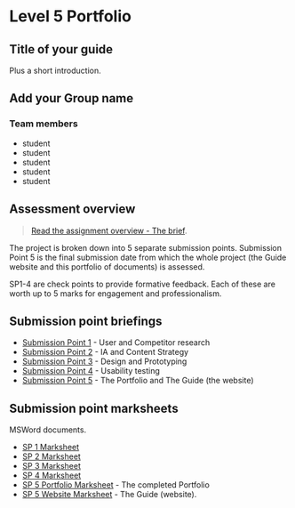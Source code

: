 # Level 5 Portfolio

<!-- Complete these first three sections. -->

## Title of your guide

Plus a short introduction.

## Add your Group name

### Team members

- student
- student
- student
- student
- student

## Assessment overview

>[Read the assignment overview - The brief](the-brief.md).

The project is broken down into 5 separate submission points. Submission Point 5 is the final submission date from which the whole project (the Guide website and this portfolio of documents) is assessed. 

SP1-4 are check points to provide formative feedback. Each of these are worth up to 5 marks for engagement and professionalism.

## Submission point briefings

- [Submission Point 1](1_User_and_Competitor_Research/README.md) - User and Competitor research
- [Submission Point 2](2_IA_and_Content_Strategy/README.md) - IA and Content Strategy
- [Submission Point 3](3_Design_&_Prototyping/README.md) - Design and Prototyping
- [Submission Point 4](4_Usability_Testing/README.md) - Usability testing
- [Submission Point 5](5_QA_and_The_Guide/README.md) - The Portfolio and The Guide (the website)

## Submission point marksheets

MSWord documents.

- [SP 1 Marksheet](marksheets/sp1-marksheet.docx)
- [SP 2 Marksheet](marksheets/sp2-marksheet.docx)
- [SP 3 Marksheet](marksheets/sp3-marksheet.docx)
- [SP 4 Marksheet](marksheets/sp4-marksheet.docx)
- [SP 5 Portfolio Marksheet](marksheets/sp5-portfolio-marksheet.docx) - The completed Portfolio
- [SP 5 Website Marksheet](marksheets/sp5-website-marksheet.docx) - The Guide (website).





